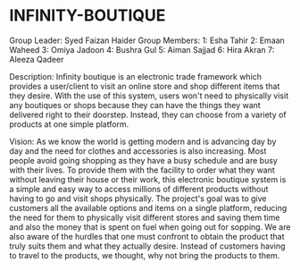 # INFINITY-BOUTIQUE

Group Leader: Syed Faizan Haider
Group Members:
1: Esha Tahir
2: Emaan Waheed
3: Omiya Jadoon
4: Bushra Gul
5: Aiman Sajjad
6: Hira Akran
7: Aleeza Qadeer

Description:
Infinity boutique is an electronic trade framework which provides a user/client to visit an online 
store and shop different items that they desire. With the use of this system, users won't need to 
physically visit any boutiques or shops because they can have the things they want delivered 
right to their doorstep. Instead, they can choose from a variety of products at one simple 
platform.

Vision:
As we know the world is getting modern and is advancing day by day and the need for clothes and accessories is also increasing. Most people avoid going shopping as they have a busy schedule and are busy with their lives. To provide them with the facility to order what they want without leaving their house or their work, this electronic boutique system is a simple and easy way to access millions of different products without having to go and visit shops physically. 
The project's goal was to give customers all the available options and items on a single platform, reducing the need for them to physically visit different stores and saving them time and also the money that is spent on fuel when going out for sopping. We are also aware of the hurdles that one must confront to obtain the product that truly suits them and what they actually desire. Instead of customers having to travel to the products, we thought, why not bring the products to them. 
